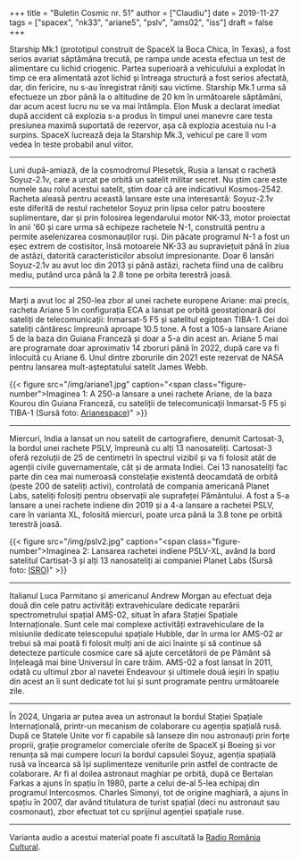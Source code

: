 +++
title = "Buletin Cosmic nr. 51"
author = ["Claudiu"]
date = 2019-11-27
tags = ["spacex", "nk33", "ariane5", "pslv", "ams02", "iss"]
draft = false
+++

Starship Mk.1 (prototipul construit de SpaceX la Boca Chica, în Texas), a fost serios avariat săptămâna trecută, pe rampa unde acesta efectua un test de alimentare cu lichid criogenic. Partea superioară a vehiculului a explodat în timp ce era alimentată azot lichid și întreaga structură a fost serios afectată, dar, din fericire, nu s-au înregistrat răniți sau victime. Starship Mk.1 urma să efectueze un zbor până la o altitudine de 20 km în următoarele săptămâni, dar acum acest lucru nu se va mai întâmpla. Elon Musk a declarat imediat după accident că explozia s-a produs în timpul unei manevre care testa presiunea maximă suportată de rezervor, așa că explozia acestuia nu l-a surpins. SpaceX lucrează deja la Starship Mk.3, vehicul pe care îl vom vedea în teste probabil anul viitor.

---

Luni după-amiază, de la cosmodromul Plesetsk, Rusia a lansat o rachetă Soyuz-2.1v, care a urcat pe orbită un satelit militar secret. Nu știm care este numele sau rolul acestui satelit, știm doar că are indicativul Kosmos-2542. Racheta aleasă pentru această lansare este una interesantă: Soyuz-2.1v este diferită de restul rachetelor Soyuz prin lipsa celor patru boostere suplimentare, dar și prin folosirea legendarului motor NK-33, motor proiectat în anii '60 și care urma să echipeze rachetele N-1, construită pentru a permite aselenizarea cosmonauților ruși. Din păcate programul N-1 a fost un eșec extrem de costisitor, însă motoarele NK-33 au supraviețuit până în ziua de astăzi, datorită caracteristicilor absolut impresionante. Doar 6 lansări Soyuz-2.1v au avut loc din 2013 și până astăzi, racheta fiind una de calibru mediu, putând urca până la 2.8 tone pe orbita terestră joasă.

---

Marți a avut loc al 250-lea zbor al unei rachete europene Ariane: mai precis, racheta Ariane 5 în configurația ECA a lansat pe orbită geostaționară doi sateliți de telecomunicații: Inmarsat-5 F5 și satelitul egiptean TIBA-1. Cei doi sateliți cântăresc împreună aproape 10.5 tone. A fost a 105-a lansare Ariane 5 de la baza din Guiana Franceză și doar a 5-a din acest an. Ariane 5 mai are programate doar aproximativ 14 zboruri până în 2022, după care va fi înlocuită cu Ariane 6. Unul dintre zborurile din 2021 este rezervat de NASA pentru lansarea mult-așteptatului satelit James Webb.

{{< figure src="/img/ariane1.jpg" caption="<span class=\"figure-number\">Imaginea 1: </span>A 250-a lansare a unei rachete Ariane, de la baza Kourou din Guiana Franceză, cu sateliții de telecomunicații Inmarsat-5 F5 și TIBA-1 (Sursă foto: [Arianespace](https://twitter.com/Arianespace/status/1199449908090228737))" >}}

---

Miercuri, India a lansat un nou satelit de cartografiere, denumit Cartosat-3, la bordul unei rachete PSLV, împreună cu alți 13 nanosateliți. Cartosat-3 oferă rezoluții de 25 de centimetri în spectrul vizibil și va fi folosit atât de agenții civile guvernamentale, cât și de armata Indiei. Cei 13 nanosateliți fac parte din cea mai numeroasă constelație existentă deocamdată de orbită (peste 200 de sateliți activi), controlată de compania americană Planet Labs, sateliți folosiți pentru observații ale suprafeței Pământului. A fost a 5-a lansare a unei rachete indiene din 2019 și a 4-a lansare a rachetei PSLV, care în varianta XL, folosită miercuri, poate urca până la 3.8 tone pe orbită terestră joasă.

{{< figure src="/img/pslv2.jpg" caption="<span class=\"figure-number\">Imaginea 2: </span>Lansarea rachetei indiene PSLV-XL, având la bord satelitul Cartisat-3 și alți 13 nanosateliți ai companiei Planet Labs (Sursă foto: [ISRO](https://twitter.com/isro/status/1199566061957341184))" >}}

---

Italianul Luca Parmitano și americanul Andrew Morgan au efectuat deja două din cele patru activități extravehiculare dedicate reparării spectrometrului spațial AMS-02, situat în afara Stației Spațiale Internaționale. Sunt cele mai complexe activități extravehiculare de la misiunile dedicate telescopului spațiale Hubble, dar în urma lor AMS-02 ar trebui să mai poată fi folosit mulți ani de aici înainte și să continue să detecteze particule cosmice care să ajute cercetătorii de pe Pământ să înțeleagă mai bine Universul în care trăim. AMS-02 a fost lansat în 2011, odată cu ultimul zbor al navetei Endeavour și ultimele două ieșiri în spațiu din acest an îi sunt dedicate tot lui și sunt programate pentru următoarele zile.

---

În 2024, Ungaria ar putea avea un astronaut la bordul Stației Spațiale Internațională, printr-un mecanism de colaborare cu agenția spațială rusă. După ce Statele Unite vor fi capabile să lanseze din nou astronauți prin forțe proprii, grație programelor comerciale oferite de SpaceX și Boeing și vor renunța să mai cumpere locuri la bordul capsulei Soyuz, agenția spațială rusă va încearca să își suplimenteze veniturile prin astfel de contracte de colaborare. Ar fi al doilea astronaut maghiar pe orbită, după ce Bertalan Farkas a ajuns în spațiu în 1980, parte a celui de-al 5-lea echipaj din programul Intercosmos. Charles Simonyi, tot de origine maghiară, a ajuns în spațiu în 2007, dar având titulatura de turist spațial (deci nu astronaut sau cosmonaut), zbor efectuat tot cu sprijinul agenției spațiale ruse.

---

Varianta audio a acestui material poate fi ascultată la [Radio România Cultural](https://radioromaniacultural.ro/buletin-cosmic-nr-51/).
